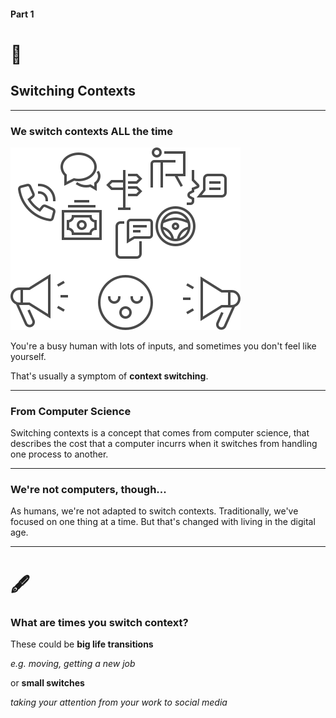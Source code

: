 #### Part 1
# 🎢
## Switching Contexts

---

### We switch contexts ALL the time
![BusyPic](./BusyPic.svg)

You're a busy human with lots of inputs, and sometimes you don't feel like yourself.

That's usually a symptom of **context switching**.

---

### From Computer Science
Switching contexts is a concept that comes from computer science, that describes the cost that a computer incurrs when it switches from handling one process to another. 

---

### We're not computers, though...
As humans, we're not adapted to switch contexts. Traditionally, we've focused on one thing at a time. But that's changed with living in the digital age. 

---

# 🖋
### What are times you switch context?
These could be **big life transitions**

*e.g. moving, getting a new job*

or **small switches**

*taking your attention from your work to social media*

